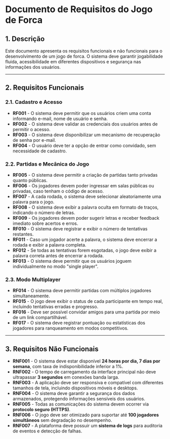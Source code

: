 # Documento de Requisitos do Jogo de Forca

## 1. Descrição
Este documento apresenta os requisitos funcionais e não funcionais para o desenvolvimento de um jogo de forca. O sistema deve garantir jogabilidade fluida, acessibilidade em diferentes dispositivos e segurança nas informações dos usuários.

---

## 2. Requisitos Funcionais

### 2.1. Cadastro e Acesso
- **RF001** - O sistema deve permitir que os usuários criem uma conta informando e-mail, nome de usuário e senha.  
- **RF002** - O sistema deve validar as credenciais dos usuários antes de permitir o acesso.  
- **RF003** - O sistema deve disponibilizar um mecanismo de recuperação de senha por e-mail.  
- **RF004** - O usuário deve ter a opção de entrar como convidado, sem necessidade de cadastro.  

### 2.2. Partidas e Mecânica do Jogo
- **RF005** - O sistema deve permitir a criação de partidas tanto privadas quanto públicas.  
- **RF006** - Os jogadores devem poder ingressar em salas públicas ou privadas, caso tenham o código de acesso.  
- **RF007** - A cada rodada, o sistema deve selecionar aleatoriamente uma palavra para o jogo.  
- **RF008** - O sistema deve exibir a palavra oculta em formato de traços, indicando o número de letras.  
- **RF009** - Os jogadores devem poder sugerir letras e receber feedback imediato sobre acertos e erros.  
- **RF010** - O sistema deve registrar e exibir o número de tentativas restantes.  
- **RF011** - Caso um jogador acerte a palavra, o sistema deve encerrar a rodada e exibir a palavra completa.  
- **RF012** - Se todas as tentativas forem esgotadas, o jogo deve exibir a palavra correta antes de encerrar a rodada.  
- **RF013** - O sistema deve permitir que os usuários joguem individualmente no modo "single player".  

### 2.3. Modo Multiplayer
- **RF014** - O sistema deve permitir partidas com múltiplos jogadores simultaneamente.  
- **RF015** - O jogo deve exibir o status de cada participante em tempo real, incluindo tentativas erradas e progresso.  
- **RF016** - Deve ser possível convidar amigos para uma partida por meio de um link compartilhável.  
- **RF017** - O sistema deve registrar pontuação ou estatísticas dos jogadores para ranqueamento em modos competitivos.  

---

## 3. Requisitos Não Funcionais

- **RNF001** - O sistema deve estar disponível **24 horas por dia, 7 dias por semana**, com taxa de indisponibilidade inferior a 1%.  
- **RNF002** - O tempo de carregamento da interface principal não deve ultrapassar **3 segundos** em conexões banda larga.  
- **RNF003** - A aplicação deve ser responsiva e compatível com diferentes tamanhos de tela, incluindo dispositivos móveis e desktops.  
- **RNF004** - O sistema deve garantir a segurança dos dados armazenados, protegendo informações sensíveis dos usuários.  
- **RNF005** - Todas as comunicações do sistema devem ocorrer via **protocolo seguro (HTTPS)**.  
- **RNF006** - O jogo deve ser otimizado para suportar até **100 jogadores simultâneos** sem degradação no desempenho.  
- **RNF007** - A plataforma deve possuir um **sistema de logs** para auditoria de eventos e detecção de falhas.  

